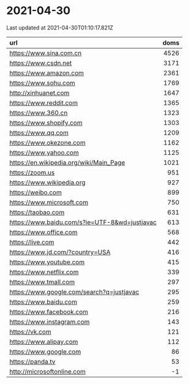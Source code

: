 # 2021-04-30

<!-- BEGIN -->
Last updated at 2021-04-30T01:10:17.821Z

url | doms
:- | -:
https://www.sina.com.cn | 4526
https://www.csdn.net | 3171
https://www.amazon.com | 2361
https://www.sohu.com | 1769
http://xinhuanet.com | 1647
https://www.reddit.com | 1365
https://www.360.cn | 1323
https://www.shopify.com | 1303
https://www.qq.com | 1209
https://www.okezone.com | 1162
https://www.yahoo.com | 1125
https://en.wikipedia.org/wiki/Main_Page | 1021
https://zoom.us | 951
https://www.wikipedia.org | 927
https://weibo.com | 899
https://www.microsoft.com | 750
https://taobao.com | 631
https://www.baidu.com/s?ie=UTF-8&wd=justjavac | 613
https://www.office.com | 568
https://live.com | 442
https://www.jd.com/?country=USA | 416
https://www.youtube.com | 415
https://www.netflix.com | 339
https://www.tmall.com | 297
https://www.google.com/search?q=justjavac | 295
https://www.baidu.com | 259
https://www.facebook.com | 216
https://www.instagram.com | 143
https://vk.com | 121
https://www.alipay.com | 112
https://www.google.com | 86
https://panda.tv | 53
http://microsoftonline.com | -1
<!-- END -->

